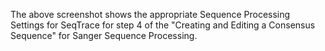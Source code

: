 The above screenshot shows the appropriate Sequence Processing Settings for SeqTrace for step 4 of the "Creating and Editing a Consensus Sequence" for Sanger Sequence Processing. 